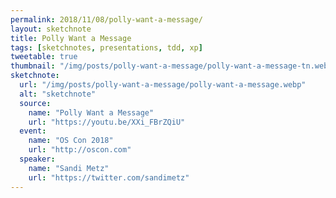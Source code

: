 ```yaml
---
permalink: 2018/11/08/polly-want-a-message/
layout: sketchnote
title: Polly Want a Message
tags: [sketchnotes, presentations, tdd, xp]
tweetable: true
thumbnail: "/img/posts/polly-want-a-message/polly-want-a-message-tn.webp"
sketchnote:
  url: "/img/posts/polly-want-a-message/polly-want-a-message.webp"
  alt: "sketchnote"
  source:
    name: "Polly Want a Message"
    url: "https://youtu.be/XXi_FBrZQiU"
  event:
    name: "OS Con 2018"
    url: "http://oscon.com"
  speaker:
    name: "Sandi Metz"
    url: "https://twitter.com/sandimetz"
---
```

